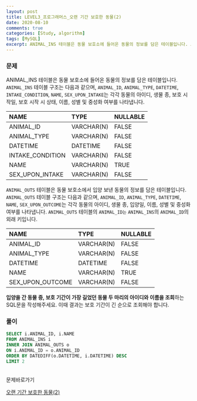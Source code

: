 ```yaml
---
layout: post
title: LEVEL3_프로그래머스_오랜 기간 보호한 동물(2)
date: 2020-08-10
comments: true
categories: [Study, algorithm]
tags: [MySQL]
excerpt: ANIMAL_INS 테이블은 동물 보호소에 들어온 동물의 정보를 담은 테이블입니다. ANIMAL_INS 테이블 구조는 다음과 같으며, ANIMAL_ID, ANIMAL_TYPE, DATETIME, INTAKE_CONDITION, NAME, SEX_UPON_INTAKE는 각각 동물의 아이디, 생물 종, 보호 시작일, 보호 시작 시 상태, 이름, 성별 및 중성화 여부를 나타냅니다.
---
```


### 문제

ANIMAL_INS 테이블은 동물 보호소에 들어온 동물의 정보를 담은 테이블입니다. `ANIMAL_INS` 테이블 구조는 다음과 같으며, `ANIMAL_ID`, `ANIMAL_TYPE`, `DATETIME`, `INTAKE_CONDITION`, `NAME`, `SEX_UPON_INTAKE`는 각각 동물의 아이디, 생물 종, 보호 시작일, 보호 시작 시 상태, 이름, 성별 및 중성화 여부를 나타냅니다.

| NAME | TYPE | NULLABLE | 
| :-------- | :--------------- | :----------------- |
| ANIMAL_ID | VARCHAR(N) | FALSE | 
| ANIMAL_TYPE | VARCHAR(N) | FALSE | 
| DATETIME | DATETIME	| FALSE | 
| INTAKE_CONDITION	| VARCHAR(N) | FALSE | 
| NAME	| VARCHAR(N) | TRUE | 
| SEX_UPON_INTAKE| VARCHAR(N) | FALSE | 

`ANIMAL_OUTS` 테이블은 동물 보호소에서 입양 보낸 동물의 정보를 담은 테이블입니다. `ANIMAL_OUTS` 테이블 구조는 다음과 같으며, `ANIMAL_ID`, `ANIMAL_TYPE`, `DATETIME`, `NAME`, `SEX_UPON_OUTCOME`는 각각 동물의 아이디, 생물 종, 입양일, 이름, 성별 및 중성화 여부를 나타냅니다. `ANIMAL_OUTS` 테이블의 `ANIMAL_ID는` `ANIMAL_INS`의 `ANIMAL_ID`의 외래 키입니다.

| NAME | TYPE | NULLABLE | 
| :-------- | :--------------- | :----------------- |
| ANIMAL_ID | VARCHAR(N) | FALSE | 
| ANIMAL_TYPE | VARCHAR(N) | FALSE | 
| DATETIME | DATETIME	| FALSE | 
| NAME	| VARCHAR(N) | TRUE | 
| SEX_UPON_OUTCOME| VARCHAR(N) | FALSE | 

**입양을 간 동물 중, 보호 기간이 가장 길었던 동물 두 마리의 아이디와 이름을 조회**하는 SQL문을 작성해주세요. 이때 결과는 보호 기간이 긴 순으로 조회해야 합니다.

### 풀이

```sql
SELECT i.ANIMAL_ID, i.NAME
FROM ANIMAL_INS i
INNER JOIN ANIMAL_OUTS o
ON i.ANIMAL_ID = o.ANIMAL_ID
ORDER BY DATEDIFF(o.DATETIME, i.DATETIME) DESC
LIMIT 2
```

<br>
<span class="reference">문제바로가기</span>

[오랜 기간 보호한 동물(2)](https://programmers.co.kr/learn/courses/30/lessons/59411)

